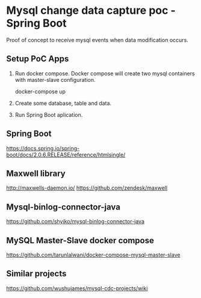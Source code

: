 # Mysql change data capture poc - Spring Boot

Proof of concept to receive mysql events when data modification occurs.

## Setup PoC Apps

1. Run docker compose. Docker compose will create two mysql containers with master-slave configuration.

    docker-compose up

2. Create some database, table and data.
3. Run Spring Boot aplication.

## Spring Boot

https://docs.spring.io/spring-boot/docs/2.0.6.RELEASE/reference/htmlsingle/

## Maxwell library

http://maxwells-daemon.io/
https://github.com/zendesk/maxwell

## Mysql-binlog-connector-java

https://github.com/shyiko/mysql-binlog-connector-java

## MySQL Master-Slave docker compose

https://github.com/tarunlalwani/docker-compose-mysql-master-slave 

## Similar projects

https://github.com/wushujames/mysql-cdc-projects/wiki